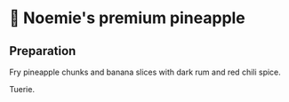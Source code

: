 # 🍍 Noemie's premium pineapple

## Preparation

Fry pineapple chunks and banana slices with dark rum and red chili
spice.

Tuerie.

